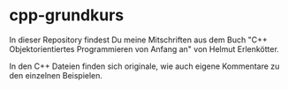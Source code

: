# cpp-grundkurs


In dieser Repository findest Du meine Mitschriften aus dem Buch "C++ Objektorientiertes Programmieren von Anfang an" von Helmut Erlenkötter. 

In den C++ Dateien finden sich originale, wie auch eigene Kommentare zu den einzelnen Beispielen. 
